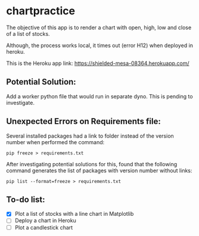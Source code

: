 # chartpractice

The objective of this app is to render a chart with open, high, low and close of a list of stocks.

Although, the process works local, it times out (error H12) when deployed in heroku.

This is the Heroku app link: https://shielded-mesa-08364.herokuapp.com/

## Potential Solution:

Add a worker python file that would run in separate dyno. This is pending to investigate.

## Unexpected Errors on Requirements file:

Several installed packages had a link to folder instead of the version number when performed the command:
```shell 
pip freeze > requirements.txt

```
After investigating potential solutions for this, found that the following command generates the list of packages with version number without links:

```shell
pip list --format=freeze > requirements.txt

```
## To-do list:

- [x] Plot a list of stocks with a line chart in Matplotlib
- [ ] Deploy a chart in Heroku 
- [ ] Plot a candlestick chart 